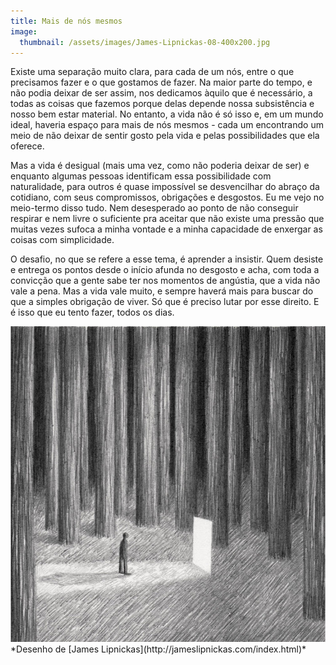 ```yaml
---
title: Mais de nós mesmos
image: 
  thumbnail: /assets/images/James-Lipnickas-08-400x200.jpg
---
```


Existe uma separação muito clara, para cada de um nós, entre o que precisamos fazer e o que gostamos de fazer. Na maior parte do tempo, e não podia deixar de ser assim, nos dedicamos àquilo que é necessário, a todas as coisas que fazemos porque delas depende nossa subsistência e nosso bem estar material. No entanto, a vida não é só isso e, em um mundo ideal, haveria espaço para mais de nós mesmos - cada um encontrando um meio de não deixar de sentir gosto pela vida e pelas possibilidades que ela oferece.

Mas a vida é desigual (mais uma vez, como não poderia deixar de ser) e enquanto algumas pessoas identificam essa possibilidade com naturalidade, para outros é quase impossível se desvencilhar do abraço da cotidiano, com seus compromissos, obrigações e desgostos. Eu me vejo no meio-termo disso tudo. Nem desesperado ao ponto de não conseguir respirar e nem livre o suficiente pra aceitar que não existe uma pressão que muitas vezes sufoca a minha vontade e a minha capacidade de enxergar as coisas com simplicidade.

O desafio, no que se refere a esse tema, é aprender a insistir. Quem desiste e entrega os pontos desde o início afunda no desgosto e acha, com toda a convicção que a gente sabe ter nos momentos de angústia, que a vida não vale a pena. Mas a vida vale muito, e sempre haverá mais para buscar do que a simples obrigação de viver. Só que é preciso lutar por esse direito. E é isso que eu tento fazer, todos os dias.

<img src="/assets/images/James-Lipnickas-08.jpg">
*Desenho de [James Lipnickas](http://jameslipnickas.com/index.html)*

